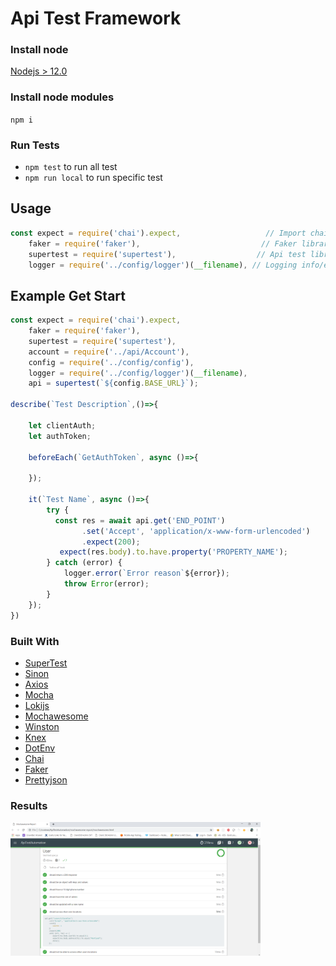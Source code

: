 # Api Test Framework
### Install node  
[Nodejs > 12.0](https://nodejs.org/en/)

### Install node modules  
``npm i``

### Run Tests  
* ``npm test`` to run all test  
* ``npm run local`` to run specific test

## Usage  
```javascript
const expect = require('chai').expect,                   // Import chai for assertions
    faker = require('faker'),                           // Faker library to generate fake data
    supertest = require('supertest'),                  // Api test library
    logger = require('../config/logger')(__filename), // Logging info/errors
```
## Example Get Start
```javascript
const expect = require('chai').expect,
    faker = require('faker'),
    supertest = require('supertest'),
    account = require('../api/Account'),
    config = require('../config/config'),
    logger = require('../config/logger')(__filename),
    api = supertest(`${config.BASE_URL}`);

describe(`Test Description`,()=>{

    let clientAuth;
    let authToken;

    beforeEach(`GetAuthToken`, async ()=>{
         
    });

    it(`Test Name`, async ()=>{
        try {
          const res = await api.get('END_POINT')
                .set('Accept', 'application/x-www-form-urlencoded')
                .expect(200);
           expect(res.body).to.have.property('PROPERTY_NAME');     
        } catch (error) {
            logger.error(`Error reason`${error});
            throw Error(error);
        }
    });
})

```
### Built With  
* [SuperTest](https://github.com/visionmedia/supertest/blob/master/README.md)
* [Sinon](https://sinonjs.org/)
* [Axios](https://github.com/axios/axios/blob/master/README.md)
* [Mocha](https://mochajs.org/)
* [Lokijs](http://lokijs.org/)
* [Mochawesome](https://github.com/adamgruber/mochawesome/blob/master/README.md)
* [Winston](https://github.com/winstonjs/winston/blob/master/README.md)
* [Knex](https://knexjs.org/)
* [DotEnv](https://www.npmjs.com/package/dotenv)
* [Chai](https://www.chaijs.com/)
* [Faker](https://www.npmjs.com/package/faker)
* [Prettyjson](http://rafeca.com/prettyjson/)

### Results  
<img src="https://github.com/dipjyotimetia/screenshots/blob/master/api/result.png" width="400">
